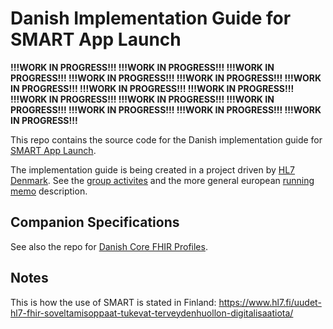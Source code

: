 # Danish Implementation Guide for SMART App Launch

**!!!WORK IN PROGRESS!!! !!!WORK IN PROGRESS!!! !!!WORK IN PROGRESS!!! !!!WORK IN PROGRESS!!! !!!WORK IN PROGRESS!!! !!!WORK IN PROGRESS!!! !!!WORK IN PROGRESS!!! !!!WORK IN PROGRESS!!! !!!WORK IN PROGRESS!!! !!!WORK IN PROGRESS!!! !!!WORK IN PROGRESS!!! !!!WORK IN PROGRESS!!! !!!WORK IN PROGRESS!!! !!!WORK IN PROGRESS!!!**


This repo contains the source code for the Danish implementation guide for [SMART App Launch](https://www.hl7.org/fhir/smart-app-launch/).

The implementation guide is being created in a project driven by [HL7 Denmark](https://www.hl7.dk).
See the [group activites](https://confluence.hl7.org/display/HD/DK+IPA+SIG) and 
the more general european [running memo](https://docs.google.com/document/d/1K0_0gDacXwYJxYd3vnI9IvD4ug2JssALiOAln14hZGo/edit?usp=sharing) description.

## Companion Specifications

See also the repo for [Danish Core FHIR Profiles](https://github.com/hl7dk/dk-core).


## Notes
This is how the use of SMART is stated in Finland: https://www.hl7.fi/uudet-hl7-fhir-soveltamisoppaat-tukevat-terveydenhuollon-digitalisaatiota/
